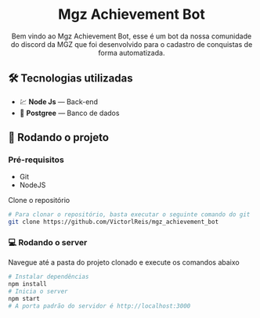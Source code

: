 <h1 align="center">
Mgz Achievement Bot
</h1>

<p align="center">Bem vindo ao Mgz Achievement Bot, esse é um bot da nossa comunidade do discord da MGZ que foi desenvolvido para o cadastro de conquistas de forma automatizada.</p>

## 🛠 Tecnologias utilizadas
- 💹 **Node Js** — Back-end
- 🎲 **Postgree** — Banco de dados

## 🚀 Rodando o projeto

### Pré-requisitos

- Git
- NodeJS

Clone o repositório

```bash
# Para clonar o repositório, basta executar o seguinte comando do git
git clone https://github.com/VictorlReis/mgz_achievement_bot
```

### 💻 Rodando o server

Navegue até a pasta do projeto clonado e execute os comandos abaixo

```bash
# Instalar dependências
npm install
# Inicia o server
npm start
# A porta padrão do servidor é http://localhost:3000
```
